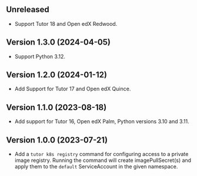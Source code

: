 Unreleased
-----------------------------

* Support Tutor 18 and Open edX Redwood.

Version 1.3.0 (2024-04-05)
-----------------------------

* Support Python 3.12.

Version 1.2.0 (2024-01-12)
-----------------------------

* Add Support for Tutor 17 and Open edX Quince.

Version 1.1.0 (2023-08-18)
-----------------------------
* Add support for Tutor 16, Open edX Palm,
  Python versions 3.10 and 3.11.

Version 1.0.0 (2023-07-21)
-----------------------------

* Add a `tutor k8s registry` command for configuring 
  access to a private image registry. 
  Running the command will create imagePullSecret(s)
  and apply them to the `default` ServiceAccount in 
  the given namespace.
